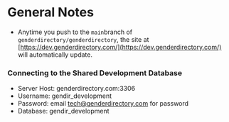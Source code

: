 # General Notes

* Anytime you push to the `main`branch of `genderdirectory/genderdirectory`, the site at [https://dev.genderdirectory.com/](https://dev.genderdirectory.com/) will automatically update.

### Connecting to the Shared Development Database

* Server Host:  genderdirectory.com:3306
* Username: gendir\_development
* Password:  email [tech@genderdirectory.com](mailto:tech@genderdirectory.com) for password
* Database:  gendir\_development
